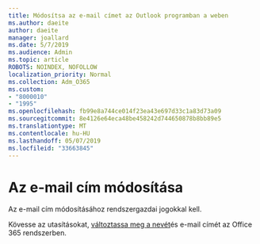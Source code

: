 ```yaml
---
title: Módosítsa az e-mail címet az Outlook programban a weben
ms.author: daeite
author: daeite
manager: joallard
ms.date: 5/7/2019
ms.audience: Admin
ms.topic: article
ROBOTS: NOINDEX, NOFOLLOW
localization_priority: Normal
ms.collection: Adm_O365
ms.custom:
- "8000010"
- "1995"
ms.openlocfilehash: fb99e8a744ce014f23ea43e697d33c1a83d73a09
ms.sourcegitcommit: 8e4126e64eca48be458242d744650878b8bb89e5
ms.translationtype: MT
ms.contentlocale: hu-HU
ms.lasthandoff: 05/07/2019
ms.locfileid: "33663845"
---
```

# <a name="change-your-email-address"></a>Az e-mail cím módosítása

Az e-mail cím módosításához rendszergazdai jogokkal kell.
  
Kövesse az utasításokat, [változtassa meg a nevét](https://docs.microsoft.com/office365/admin/add-users/change-a-user-name-and-email-address)és e-mail címét az Office 365 rendszerben.